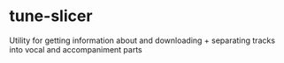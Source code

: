 # tune-slicer
Utility for getting information about and downloading + separating tracks into vocal and accompaniment parts
